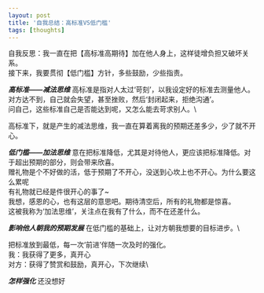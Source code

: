 ```yaml
---
layout: post
title: '自我总结：高标准VS低门槛'
tags: [thoughts]
---
```


自我反思：我一直在把【高标准高期待】加在他人身上，这样徒增负担又破坏关系。\
接下来，我要贯彻【低门槛】方针，多些鼓励，少些指责。


***高标准——减法思维***
高标准是指对人太过‘苛刻’，以我设定好的标准去测量他人。对方达不到，自己就会失望，甚至挫败，然后‘封闭起来，拒绝沟通’。\
问自己，这些标准自己是否能达到呢，又怎么能去苛求别人。\

高标准下，就是产生的减法思维，我一直在算着离我的预期还差多少，少了就不开心。

***低门槛——加法思维***
意在把标准降低，尤其是对待他人，更应该把标准降低。对于超出预期的部分，则会带来欣喜。\
赠礼物是个不好做的活，低于预期了不开心，没送到心坎上也不开心。为什么要这么累呢\
有礼物就已经是件很开心的事了~\
我想，感恩的心，也有这层的意思吧。期待清空后，所有的礼物都是惊喜。\
这被我称为‘加法思维’，关注点在我有了什么，而不在还差什么。

***影响他人朝我的预期发展***
在低门槛的基础上，让对方朝我想要的目标进步。\

把标准放到最低，每一次‘前进’伴随一次及时的强化。\
我：我获得了更多，真开心\
对方：获得了赞赏和鼓励，真开心，下次继续\

***怎样强化***
还没想好
